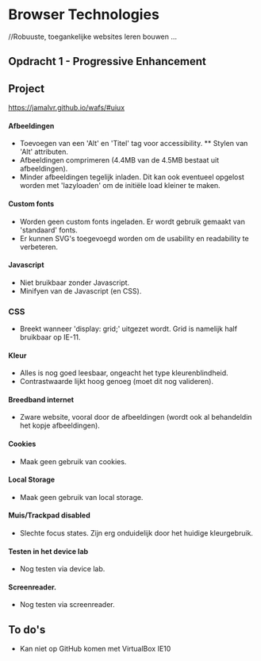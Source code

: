 # Browser Technologies
//Robuuste, toegankelijke websites leren bouwen … 

## Opdracht 1 - Progressive Enhancement

## Project
https://jamalvr.github.io/wafs/#uiux

#### Afbeeldingen
* Toevoegen van een 'Alt' en 'Titel' tag voor accessibility.
** Stylen van 'Alt' attributen.
* Afbeeldingen comprimeren (4.4MB van de 4.5MB bestaat uit afbeeldingen).
* Minder afbeeldingen tegelijk inladen. Dit kan ook eventueel opgelost worden met 'lazyloaden' om de initiële load kleiner te maken.

#### Custom fonts
* Worden geen custom fonts ingeladen. Er wordt gebruik gemaakt van 'standaard' fonts.
* Er kunnen SVG's toegevoegd worden om de usability en readability te verbeteren.

#### Javascript
* Niet bruikbaar zonder Javascript.
* Minifyen van de Javascript (en CSS).

### CSS
* Breekt wanneer 'display: grid;' uitgezet wordt. Grid is namelijk half bruikbaar op IE-11.

#### Kleur
* Alles is nog goed leesbaar, ongeacht het type kleurenblindheid. 
* Contrastwaarde lijkt hoog genoeg (moet dit nog valideren).

#### Breedband internet
* Zware website, vooral door de afbeeldingen (wordt ook al behandeldin het kopje afbeeldingen).

#### Cookies
* Maak geen gebruik van cookies.

#### Local Storage
* Maak geen gebruik van local storage.

#### Muis/Trackpad disabled
* Slechte focus states. Zijn erg onduidelijk door het huidige kleurgebruik.

#### Testen in het device lab
* Nog testen via device lab.

#### Screenreader.
* Nog testen via screenreader.

## To do's
* Kan niet op GitHub komen met VirtualBox IE10
